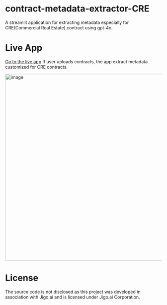# contract-metadata-extractor-CRE
A streamlit application for extracting metadata especially for CRE(Commercial Real Estate) contract using gpt-4o.

# Live App
[Go to the live app]([http://20.14.104.147:8080/](https://contract-metadata-extractor-cre--v9j9pad.proudplant-62d268c7.westus2.azurecontainerapps.io/))
If user uploads contracts, the app extract metadata customized for CRE contracts.

<img width="600" alt="image" src="https://github.com/user-attachments/assets/edd0c1e5-674d-4e9a-ae81-160b445a96e6" />

# License
The source code is not disclosed as this project was developed in association with Jigo.ai and is licensed under Jigo.ai Corporation.
